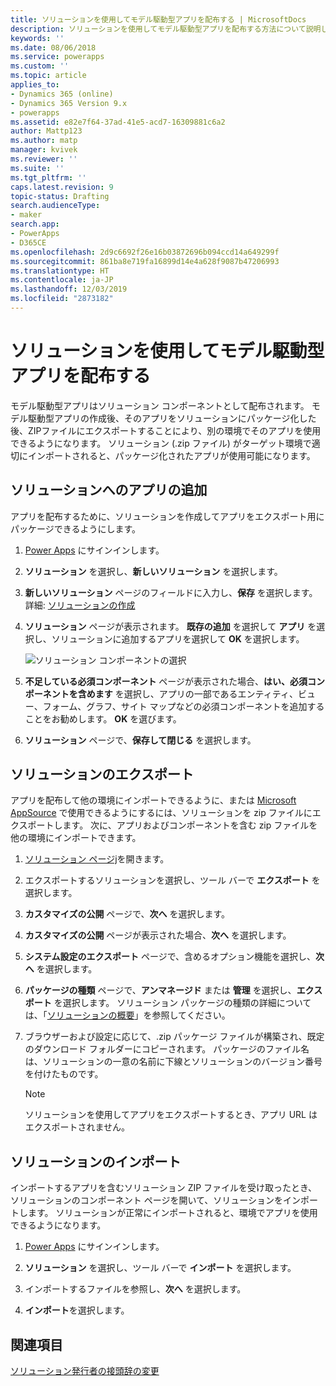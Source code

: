 ```yaml
---
title: ソリューションを使用してモデル駆動型アプリを配布する | MicrosoftDocs
description: ソリューションを使用してモデル駆動型アプリを配布する方法について説明します
keywords: ''
ms.date: 08/06/2018
ms.service: powerapps
ms.custom: ''
ms.topic: article
applies_to:
- Dynamics 365 (online)
- Dynamics 365 Version 9.x
- powerapps
ms.assetid: e82e7f64-37ad-41e5-acd7-16309881c6a2
author: Mattp123
ms.author: matp
manager: kvivek
ms.reviewer: ''
ms.suite: ''
ms.tgt_pltfrm: ''
caps.latest.revision: 9
topic-status: Drafting
search.audienceType:
- maker
search.app:
- PowerApps
- D365CE
ms.openlocfilehash: 2d9c6692f26e16b03872696b094ccd14a649299f
ms.sourcegitcommit: 861ba8e719fa16899d14e4a628f9087b47206993
ms.translationtype: HT
ms.contentlocale: ja-JP
ms.lasthandoff: 12/03/2019
ms.locfileid: "2873182"
---
```

# <a name="distribute-a-model-driven-app-using-a-solution"></a>ソリューションを使用してモデル駆動型アプリを配布する

モデル駆動型アプリはソリューション コンポーネントとして配布されます。 モデル駆動型アプリの作成後、そのアプリをソリューションにパッケージ化した後、ZIPファイルにエクスポートすることにより、別の環境でそのアプリを使用できるようになります。 ソリューション (.zip ファイル) がターゲット環境で適切にインポートされると、パッケージ化されたアプリが使用可能になります。 
  
## <a name="add-an-app-to-a-solution"></a>ソリューションへのアプリの追加
アプリを配布するために、ソリューションを作成してアプリをエクスポート用にパッケージできるようにします。

1. [Power Apps](https://make.powerapps.com/?utm_source=padocs&utm_medium=linkinadoc&utm_campaign=referralsfromdoc) にサインインします。

2. **ソリューション** を選択し、**新しいソリューション** を選択します。
3. **新しいソリューション** ページのフィールドに入力し、**保存** を選択します。 詳細: [ソリューションの作成](../common-data-service/create-solution.md)
4. **ソリューション** ページが表示されます。 **既存の追加** を選択して **アプリ** を選択し、ソリューションに追加するアプリを選択して **OK** を選択します。 

    ![ソリューション コンポーネントの選択](media/select-solution-components.png)

5. **不足している必須コンポーネント** ページが表示された場合、**はい、必須コンポーネントを含めます** を選択し、アプリの一部であるエンティティ、ビュー、フォーム、グラフ、サイト マップなどの必須コンポーネントを追加することをお勧めします。 **OK** を選びます。
6. **ソリューション** ページで、**保存して閉じる** を選択します。

## <a name="export-a-solution"></a>ソリューションのエクスポート
アプリを配布して他の環境にインポートできるように、または [Microsoft AppSource](https://appsource.microsoft.com/) で使用できるようにするには、ソリューションを zip ファイルにエクスポートします。 次に、アプリおよびコンポーネントを含む zip ファイルを他の環境にインポートできます。

1. [ソリューション ページj](advanced-navigation.md#solutions)を開きます。 
2. エクスポートするソリューションを選択し、ツール バーで **エクスポート** を選択します。 
3. **カスタマイズの公開** ページで、**次へ** を選択します。
4. **カスタマイズの公開** ページが表示された場合、**次へ** を選択します。 
5. **システム設定のエクスポート** ページで、含めるオプション機能を選択し、**次へ** を選択します。 
6. **パッケージの種類** ページで、**アンマネージド** または **管理** を選択し、**エクスポート** を選択します。 ソリューション パッケージの種類の詳細については、「[ソリューションの概要](../common-data-service/solutions-overview.md)」を参照してください。
7. ブラウザーおよび設定に応じて、.zip パッケージ ファイルが構築され、既定のダウンロード フォルダーにコピーされます。 パッケージのファイル名は、ソリューションの一意の名前に下線とソリューションのバージョン番号を付けたものです。

    > [!NOTE]
    > ソリューションを使用してアプリをエクスポートするとき、アプリ URL はエクスポートされません。
  
## <a name="import-a-solution"></a>ソリューションのインポート  
インポートするアプリを含むソリューション ZIP ファイルを受け取ったとき、ソリューションのコンポーネント ページを開いて、ソリューションをインポートします。 ソリューションが正常にインポートされると、環境でアプリを使用できるようになります。

1. [Power Apps](https://make.powerapps.com/?utm_source=padocs&utm_medium=linkinadoc&utm_campaign=referralsfromdoc) にサインインします。

2. **ソリューション** を選択し、ツール バーで **インポート** を選択します。
3. インポートするファイルを参照し、**次へ** を選択します。
4. **インポート**を選択します。

## <a name="see-also"></a>関連項目
[ソリューション発行者の接頭辞の変更](../common-data-service/change-solution-publisher-prefix.md)
